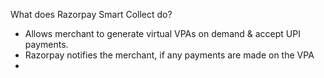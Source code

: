 What does Razorpay Smart Collect do?
- Allows merchant to generate virtual VPAs on demand & accept UPI payments. 
- Razorpay notifies the merchant, if any payments are made on the VPA
-

